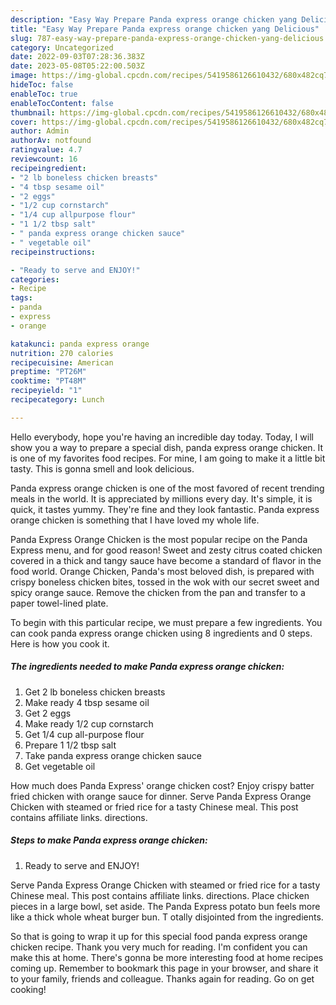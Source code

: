 ```yaml
---
description: "Easy Way Prepare Panda express orange chicken yang Delicious"
title: "Easy Way Prepare Panda express orange chicken yang Delicious"
slug: 787-easy-way-prepare-panda-express-orange-chicken-yang-delicious
category: Uncategorized
date: 2022-09-03T07:28:36.383Z
date: 2023-05-08T05:22:00.503Z
image: https://img-global.cpcdn.com/recipes/5419586126610432/680x482cq70/panda-express-orange-chicken-recipe-main-photo.jpg
hideToc: false
enableToc: true
enableTocContent: false
thumbnail: https://img-global.cpcdn.com/recipes/5419586126610432/680x482cq70/panda-express-orange-chicken-recipe-main-photo.jpg
cover: https://img-global.cpcdn.com/recipes/5419586126610432/680x482cq70/panda-express-orange-chicken-recipe-main-photo.jpg
author: Admin
authorAv: notfound
ratingvalue: 4.7
reviewcount: 16
recipeingredient:
- "2 lb boneless chicken breasts"
- "4 tbsp sesame oil"
- "2 eggs"
- "1/2 cup cornstarch"
- "1/4 cup allpurpose flour"
- "1 1/2 tbsp salt"
- " panda express orange chicken sauce"
- " vegetable oil"
recipeinstructions:

- "Ready to serve and ENJOY!"
categories:
- Recipe
tags:
- panda
- express
- orange

katakunci: panda express orange 
nutrition: 270 calories
recipecuisine: American
preptime: "PT26M"
cooktime: "PT48M"
recipeyield: "1"
recipecategory: Lunch

---
```



Hello everybody, hope you're having an incredible day today. Today, I will show you a way to prepare a special dish, panda express orange chicken. It is one of my favorites food recipes. For mine, I am going to make it a little bit tasty. This is gonna smell and look delicious.

Panda express orange chicken is one of the most favored of recent trending meals in the world. It is appreciated by millions every day. It's simple, it is quick, it tastes yummy. They're fine and they look fantastic. Panda express orange chicken is something that I have loved my whole life.

Panda Express Orange Chicken is the most popular recipe on the Panda Express menu, and for good reason! Sweet and zesty citrus coated chicken covered in a thick and tangy sauce have become a standard of flavor in the food world. Orange Chicken, Panda&#39;s most beloved dish, is prepared with crispy boneless chicken bites, tossed in the wok with our secret sweet and spicy orange sauce. Remove the chicken from the pan and transfer to a paper towel-lined plate.


To begin with this particular recipe, we must prepare a few ingredients. You can cook panda express orange chicken using 8 ingredients and 0 steps. Here is how you cook it.

<!--inarticleads1-->

##### The ingredients needed to make Panda express orange chicken:

1. Get 2 lb boneless chicken breasts
1. Make ready 4 tbsp sesame oil
1. Get 2 eggs
1. Make ready 1/2 cup cornstarch
1. Get 1/4 cup all-purpose flour
1. Prepare 1 1/2 tbsp salt
1. Take  panda express orange chicken sauce
1. Get  vegetable oil


How much does Panda Express&#39; orange chicken cost? Enjoy crispy batter fried chicken with orange sauce for dinner. Serve Panda Express Orange Chicken with steamed or fried rice for a tasty Chinese meal. This post contains affiliate links. directions. 

<!--inarticleads2-->

##### Steps to make Panda express orange chicken:


1. Ready to serve and ENJOY!

Serve Panda Express Orange Chicken with steamed or fried rice for a tasty Chinese meal. This post contains affiliate links. directions. Place chicken pieces in a large bowl, set aside. The Panda Express potato bun feels more like a thick whole wheat burger bun. T otally disjointed from the ingredients. 

So that is going to wrap it up for this special food panda express orange chicken recipe. Thank you very much for reading. I'm confident you can make this at home. There's gonna be more interesting food at home recipes coming up. Remember to bookmark this page in your browser, and share it to your family, friends and colleague. Thanks again for reading. Go on get cooking!
